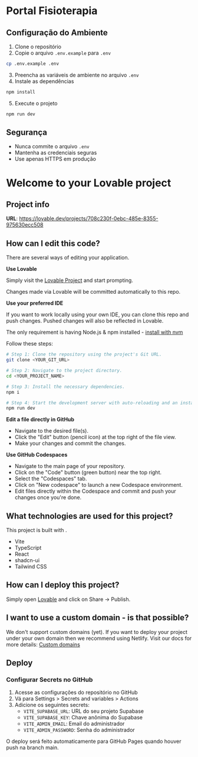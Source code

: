 # Portal Fisioterapia

## Configuração do Ambiente

1. Clone o repositório
2. Copie o arquivo `.env.example` para `.env`
```bash
cp .env.example .env
```
3. Preencha as variáveis de ambiente no arquivo `.env`
4. Instale as dependências
```bash
npm install
```
5. Execute o projeto
```bash
npm run dev
```

## Segurança
- Nunca commite o arquivo `.env`
- Mantenha as credenciais seguras
- Use apenas HTTPS em produção

# Welcome to your Lovable project

## Project info

**URL**: https://lovable.dev/projects/708c230f-0ebc-485e-8355-975630ecc508

## How can I edit this code?

There are several ways of editing your application.

**Use Lovable**

Simply visit the [Lovable Project](https://lovable.dev/projects/708c230f-0ebc-485e-8355-975630ecc508) and start prompting.

Changes made via Lovable will be committed automatically to this repo.

**Use your preferred IDE**

If you want to work locally using your own IDE, you can clone this repo and push changes. Pushed changes will also be reflected in Lovable.

The only requirement is having Node.js & npm installed - [install with nvm](https://github.com/nvm-sh/nvm#installing-and-updating)

Follow these steps:

```sh
# Step 1: Clone the repository using the project's Git URL.
git clone <YOUR_GIT_URL>

# Step 2: Navigate to the project directory.
cd <YOUR_PROJECT_NAME>

# Step 3: Install the necessary dependencies.
npm i

# Step 4: Start the development server with auto-reloading and an instant preview.
npm run dev
```

**Edit a file directly in GitHub**

- Navigate to the desired file(s).
- Click the "Edit" button (pencil icon) at the top right of the file view.
- Make your changes and commit the changes.

**Use GitHub Codespaces**

- Navigate to the main page of your repository.
- Click on the "Code" button (green button) near the top right.
- Select the "Codespaces" tab.
- Click on "New codespace" to launch a new Codespace environment.
- Edit files directly within the Codespace and commit and push your changes once you're done.

## What technologies are used for this project?

This project is built with .

- Vite
- TypeScript
- React
- shadcn-ui
- Tailwind CSS

## How can I deploy this project?

Simply open [Lovable](https://lovable.dev/projects/708c230f-0ebc-485e-8355-975630ecc508) and click on Share -> Publish.

## I want to use a custom domain - is that possible?

We don't support custom domains (yet). If you want to deploy your project under your own domain then we recommend using Netlify. Visit our docs for more details: [Custom domains](https://docs.lovable.dev/tips-tricks/custom-domain/)

## Deploy

### Configurar Secrets no GitHub

1. Acesse as configurações do repositório no GitHub
2. Vá para Settings > Secrets and variables > Actions
3. Adicione os seguintes secrets:
   - `VITE_SUPABASE_URL`: URL do seu projeto Supabase
   - `VITE_SUPABASE_KEY`: Chave anônima do Supabase
   - `VITE_ADMIN_EMAIL`: Email do administrador
   - `VITE_ADMIN_PASSWORD`: Senha do administrador

O deploy será feito automaticamente para GitHub Pages quando houver push na branch main.
